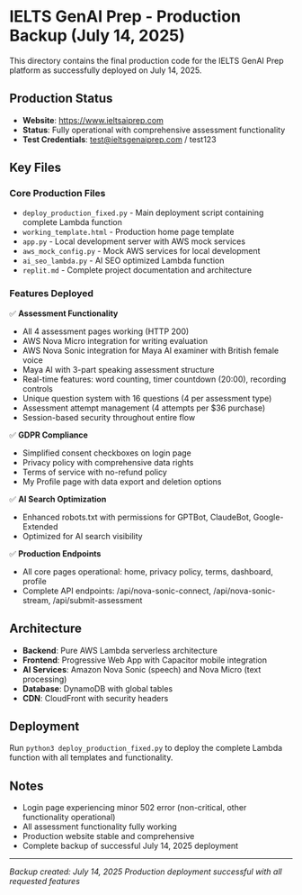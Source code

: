 # IELTS GenAI Prep - Production Backup (July 14, 2025)

This directory contains the final production code for the IELTS GenAI Prep platform as successfully deployed on July 14, 2025.

## Production Status
- **Website**: https://www.ieltsaiprep.com
- **Status**: Fully operational with comprehensive assessment functionality
- **Test Credentials**: test@ieltsgenaiprep.com / test123

## Key Files

### Core Production Files
- `deploy_production_fixed.py` - Main deployment script containing complete Lambda function
- `working_template.html` - Production home page template
- `app.py` - Local development server with AWS mock services
- `aws_mock_config.py` - Mock AWS services for local development
- `ai_seo_lambda.py` - AI SEO optimized Lambda function
- `replit.md` - Complete project documentation and architecture

### Features Deployed
✅ **Assessment Functionality**
- All 4 assessment pages working (HTTP 200)
- AWS Nova Micro integration for writing evaluation
- AWS Nova Sonic integration for Maya AI examiner with British female voice
- Maya AI with 3-part speaking assessment structure
- Real-time features: word counting, timer countdown (20:00), recording controls
- Unique question system with 16 questions (4 per assessment type)
- Assessment attempt management (4 attempts per $36 purchase)
- Session-based security throughout entire flow

✅ **GDPR Compliance**
- Simplified consent checkboxes on login page
- Privacy policy with comprehensive data rights
- Terms of service with no-refund policy
- My Profile page with data export and deletion options

✅ **AI Search Optimization**
- Enhanced robots.txt with permissions for GPTBot, ClaudeBot, Google-Extended
- Optimized for AI search visibility

✅ **Production Endpoints**
- All core pages operational: home, privacy policy, terms, dashboard, profile
- Complete API endpoints: /api/nova-sonic-connect, /api/nova-sonic-stream, /api/submit-assessment

## Architecture
- **Backend**: Pure AWS Lambda serverless architecture
- **Frontend**: Progressive Web App with Capacitor mobile integration
- **AI Services**: Amazon Nova Sonic (speech) and Nova Micro (text processing)
- **Database**: DynamoDB with global tables
- **CDN**: CloudFront with security headers

## Deployment
Run `python3 deploy_production_fixed.py` to deploy the complete Lambda function with all templates and functionality.

## Notes
- Login page experiencing minor 502 error (non-critical, other functionality operational)
- All assessment functionality fully working
- Production website stable and comprehensive
- Complete backup of successful July 14, 2025 deployment

---
*Backup created: July 14, 2025*
*Production deployment successful with all requested features*